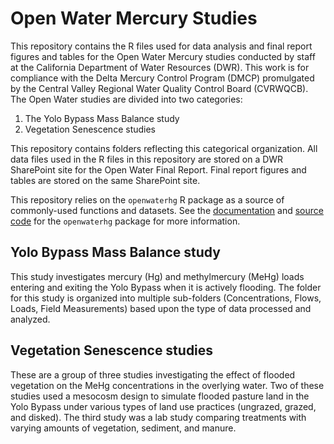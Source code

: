 # Open Water Mercury Studies
This repository contains the R files used for data analysis and final report figures and tables for the Open Water Mercury studies conducted by staff at the California Department of Water Resources (DWR). This work is for compliance with the Delta Mercury Control Program (DMCP) promulgated by the Central Valley Regional Water Quality Control Board (CVRWQCB). The Open Water studies are divided into two categories: 

1. The Yolo Bypass Mass Balance study
2. Vegetation Senescence studies

This repository contains folders reflecting this categorical organization. All data files used in the R files in this repository are stored on a DWR SharePoint site for the Open Water Final Report. Final report figures and tables are stored on the same SharePoint site.

This repository relies on the `openwaterhg` R package as a source of commonly-used functions and datasets. See the [documentation](https://mountaindboz.github.io/openwaterhg/) and [source code](https://github.com/mountaindboz/openwaterhg/) for the `openwaterhg` package for more information.

## Yolo Bypass Mass Balance study
This study investigates mercury (Hg) and methylmercury (MeHg) loads entering and exiting the Yolo Bypass when it is actively flooding. The folder for this study is organized into multiple sub-folders (Concentrations, Flows, Loads, Field Measurements) based upon the type of data processed and analyzed. 

## Vegetation Senescence studies
These are a group of three studies investigating the effect of flooded vegetation on the MeHg concentrations in the overlying water. Two of these studies used a mesocosm design to simulate flooded pasture land in the Yolo Bypass under various types of land use practices (ungrazed, grazed, and disked). The third study was a lab study comparing treatments with varying amounts of vegetation, sediment, and manure.

